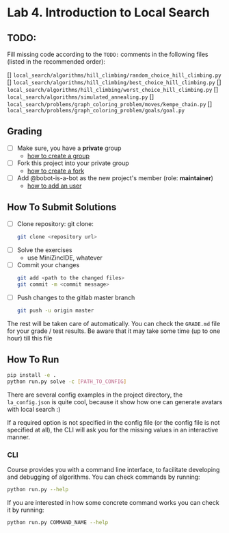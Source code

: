 # Lab 4. Introduction to Local Search

## TODO:

Fill missing code according to the `TODO:` comments in the following files (listed in the recommended order):

[] `local_search/algorithms/hill_climbing/random_choice_hill_climbing.py`
[] `local_search/algorithms/hill_climbing/best_choice_hill_climbing.py`
[] `local_search/algorithms/hill_climbing/worst_choice_hill_climbing.py`
[] `local_search/algorithms/simulated_annealing.py`
[] `local_search/problems/graph_coloring_problem/moves/kempe_chain.py`
[] `local_search/problems/graph_coloring_problem/goals/goal.py`

## Grading

* [ ] Make sure, you have a **private** group
  * [how to create a group](https://docs.gitlab.com/ee/user/group/#create-a-group)
* [ ] Fork this project into your private group
  * [how to create a fork](https://docs.gitlab.com/ee/user/project/repository/forking_workflow.html#creating-a-fork)
* [ ] Add @bobot-is-a-bot as the new project's member (role: **maintainer**)
  * [how to add an user](https://docs.gitlab.com/ee/user/project/members/index.html#add-a-user)

## How To Submit Solutions

* [ ] Clone repository: git clone:
    ```bash
    git clone <repository url>
    ```
* [ ] Solve the exercises
    * use MiniZincIDE, whatever
* [ ] Commit your changes
    ```bash
    git add <path to the changed files>
    git commit -m <commit message>
    ```
* [ ] Push changes to the gitlab master branch
    ```bash
    git push -u origin master
    ```

The rest will be taken care of automatically. You can check the `GRADE.md` file for your grade / test results. 
Be aware that it may take some time (up to one hour) till this file

## How To Run

```bash
pip install -e .
python run.py solve -c [PATH_TO_CONFIG]
```

There are several config examples in the project directory, the `la_config.json` is quite cool, because it show how one can generate avatars with local search :)

If a required option is not specified in the config file (or the config file is not specified at all), the CLI will ask you for the missing values in an interactive manner. 

### CLI 

Course provides you with a command line interface, to facilitate developing and debugging of algorithms.
You can check commands by running:

```bash
python run.py --help
```

If you are interested in how some concrete command works you can check it by running:

```bash
python run.py COMMAND_NAME --help
```
